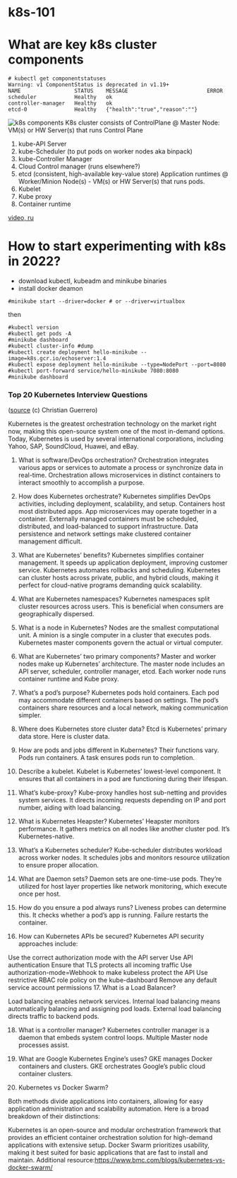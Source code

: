 # k8s-101

# What are key k8s cluster components
```
# kubectl get componentstatuses
Warning: v1 ComponentStatus is deprecated in v1.19+
NAME                 STATUS    MESSAGE                         ERROR
scheduler            Healthy   ok
controller-manager   Healthy   ok
etcd-0               Healthy   {"health":"true","reason":""}
```
![k8s components](https://d33wubrfki0l68.cloudfront.net/2475489eaf20163ec0f54ddc1d92aa8d4c87c96b/e7c81/images/docs/components-of-kubernetes.svg)
K8s cluster consists of
ControlPlane 
@ Master Node: VM(s) or HW Server(s) that runs Control Plane
1) kube-API Server
2) kube-Scheduler (to put pods on worker nodes aka binpack) 
3) kube-Controller Manager
4) Cloud Control manager (runs elsewhere?)
5) etcd (consistent, high-available key-value store) 
Application runtimes
@ Worker/Minion Node(s)  - VM(s) or HW Server(s) that runs pods.
6) Kubelet
7) Kube proxy
8) Container runtime

[video, ru](https://www.youtube.com/watch?v=q_nj340pkQo&list=PLg5SS_4L6LYvN1RqaVesof8KAf-02fJSi)

# How to start experimenting with k8s in 2022?
- download kubectl, kubeadm and minikube binaries 
- install docker deamon
```
#minikube start --driver=docker # or --driver=virtualbox
```
then 
```
#kubectl version
#kubectl get pods -A
#minikube dashboard
#kubectl cluster-info #dump
#kubectl create deployment hello-minikube --image=k8s.gcr.io/echoserver:1.4
#kubectl expose deployment hello-minikube --type=NodePort --port=8080
#kubectl port-forward service/hello-minikube 7080:8080
#minikube dashboard
```

### Top 20 Kubernetes Interview Questions
([source](https://medium.com/@croguerrero/top-20-kubernetes-interview-questions-e2fe0dcc6c52) (c) Christian Guerrero)

Kubernetes is the greatest orchestration technology on the market right now, making this open-source system one of the most in-demand options. Today, Kubernetes is used by several international corporations, including Yahoo, SAP, SoundCloud, Huawei, and eBay.

1. What is software/DevOps orchestration?
Orchestration integrates various apps or services to automate a process or synchronize data in real-time. Orchestration allows microservices in distinct containers to interact smoothly to accomplish a purpose.

2. How does Kubernetes orchestrate?
Kubernetes simplifies DevOps activities, including deployment, scalability, and setup. Containers host most distributed apps. App microservices may operate together in a container. Externally managed containers must be scheduled, distributed, and load-balanced to support infrastructure. Data persistence and network settings make clustered container management difficult.

3. What are Kubernetes’ benefits?
Kubernetes simplifies container management. It speeds up application deployment, improving customer service. Kubernetes automates rollbacks and scheduling. Kubernetes can cluster hosts across private, public, and hybrid clouds, making it perfect for cloud-native programs demanding quick scalability.

4. What are Kubernetes namespaces?
Kubernetes namespaces split cluster resources across users. This is beneficial when consumers are geographically dispersed.

5. What is a node in Kubernetes?
Nodes are the smallest computational unit. A minion is a single computer in a cluster that executes pods. Kubernetes master components govern the actual or virtual computer.

6. What are Kubernetes’ two primary components?
Master and worker nodes make up Kubernetes’ architecture. The master node includes an API server, scheduler, controller manager, etcd. Each worker node runs container runtime and Kube proxy.

7. What’s a pod’s purpose?
Kubernetes pods hold containers. Each pod may accommodate different containers based on settings. The pod’s containers share resources and a local network, making communication simpler.

8. Where does Kubernetes store cluster data?
Etcd is Kubernetes’ primary data store. Here is cluster data.

9. How are pods and jobs different in Kubernetes?
Their functions vary. Pods run containers. A task ensures pods run to completion.

10. Describe a kubelet.
Kubelet is Kubernetes’ lowest-level component. It ensures that all containers in a pod are functioning during their lifespan.

11. What’s kube-proxy?
Kube-proxy handles host sub-netting and provides system services. It directs incoming requests depending on IP and port number, aiding with load balancing.

12. What is Kubernetes Heapster?
Kubernetes’ Heapster monitors performance. It gathers metrics on all nodes like another cluster pod. It’s Kubernetes-native.

13. What’s a Kubernetes scheduler?
Kube-scheduler distributes workload across worker nodes. It schedules jobs and monitors resource utilization to ensure proper allocation.

14. What are Daemon sets?
Daemon sets are one-time-use pods. They’re utilized for host layer properties like network monitoring, which execute once per host.

15. How do you ensure a pod always runs?
Liveness probes can determine this. It checks whether a pod’s app is running. Failure restarts the container.

16. How can Kubernetes APIs be secured?
Kubernetes API security approaches include:

Use the correct authorization mode with the API server
Use API authentication
Ensure that TLS protects all incoming traffic
Use authorization-mode=Webhook to make kubeless protect the API
Use restrictive RBAC role policy on the kube-dashboard
Remove any default service account permissions
17. What is a Load Balancer?

Load balancing enables network services. Internal load balancing means automatically balancing and assigning pod loads. External load balancing directs traffic to backend pods.

18. What is a controller manager?
Kubernetes controller manager is a daemon that embeds system control loops. Multiple Master node processes assist.

19. What are Google Kubernetes Engine’s uses?
GKE manages Docker containers and clusters. GKE orchestrates Google’s public cloud container clusters.

20. Kubernetes vs Docker Swarm?

Both methods divide applications into containers, allowing for easy application administration and scalability automation. Here is a broad breakdown of their distinctions:

Kubernetes is an open-source and modular orchestration framework that provides an efficient container orchestration solution for high-demand applications with extensive setup.
Docker Swarm prioritizes usability, making it best suited for basic applications that are fast to install and maintain.
Additional resource:https://www.bmc.com/blogs/kubernetes-vs-docker-swarm/
